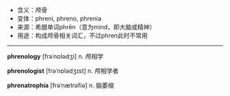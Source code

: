 - <span class="definition">含义：颅骨</span>
- <span class="definition">变体：phreni, phreno, phrenia</span>
- <span class="definition">来源：希腊单词phrēn（意为mind，即大脑或精神）</span>
- <span class="definition">用途：构成颅骨相关词汇，不过phren此时不常用</span>


---


<span class="vocabulary">**phrenology**</span> [frəˈnɒlədʒi] n. 颅相学

<span class="vocabulary">**phrenologist**</span> [frəˈnɒlədʒɪst] n. 颅相学者

<span class="vocabulary">**phrenatrophia**</span> [frəˈnætrəfiә] n. 脑萎缩
